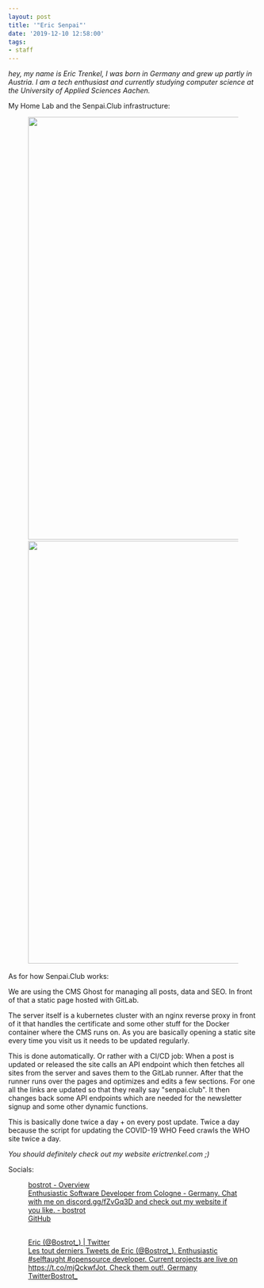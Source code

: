 ```yaml
---
layout: post
title: '"Eric Senpai"'
date: '2019-12-10 12:58:00'
tags:
- staff
---
```


_hey, my name is Eric Trenkel, I was born in Germany and grew up partly in Austria. I am a tech enthusiast and currently studying computer science at the University of Applied Sciences Aachen._

My Home Lab and the Senpai.Club infrastructure:

<figure class="kg-card kg-gallery-card kg-width-wide"><div class="kg-gallery-container"><div class="kg-gallery-row">
<div class="kg-gallery-image"><img src="/assets/img/2021/03/server_front.jpg" width="640" height="853" loading="lazy" alt srcset="/assets/img/size/w600/2021/03/server_front.jpg 600w,/assets/img/2021/03/server_front.jpg 640w"></div>
<div class="kg-gallery-image"><img src="/assets/img/2021/03/server_back.jpg" width="640" height="853" loading="lazy" alt srcset="/assets/img/size/w600/2021/03/server_back.jpg 600w,/assets/img/2021/03/server_back.jpg 640w"></div>
</div></div></figure>

As for how Senpai.Club works:

We are using the CMS Ghost for managing all posts, data and SEO. In front of that a static page hosted with GitLab.

The server itself is a kubernetes cluster with an nginx reverse proxy in front of it that handles the certificate and some other stuff for the Docker container where the CMS runs on. As you are basically opening a static site every time you visit us it needs to be updated regularly.

This is done automatically. Or rather with a CI/CD job: When a post is updated or released the site calls an API endpoint which then fetches all sites from the server and saves them to the GitLab runner. After that the runner runs over the pages and optimizes and edits a few sections. For one all the links are updated so that they really say "senpai.club". It then changes back some API endpoints which are needed for the newsletter signup and some other dynamic functions.

This is basically done twice a day + on every post update. Twice a day because the script for updating the COVID-19 WHO Feed crawls the WHO site twice a day.

_You should definitely check out my website erictrenkel.com ;)_

Socials:

<figure class="kg-card kg-bookmark-card"><a class="kg-bookmark-container" href="https://github.com/bostrot"><div class="kg-bookmark-content">
<div class="kg-bookmark-title">bostrot - Overview</div>
<div class="kg-bookmark-description">Enthusiastic Software Developer from Cologne - Germany. Chat with me on discord.gg/fZvGq3D and check out my website if you like. - bostrot</div>
<div class="kg-bookmark-metadata">
<img class="kg-bookmark-icon" src="https://github.githubassets.com/favicon.ico" alt=""><span class="kg-bookmark-author">GitHub</span>
</div>
</div>
<div class="kg-bookmark-thumbnail"><img src="https://avatars2.githubusercontent.com/u/7342321?s=400&amp;u=fcad818d9339278375771bc1f03c12a71bef6e39&amp;v=4" alt=""></div></a></figure><figure class="kg-card kg-bookmark-card"><a class="kg-bookmark-container" href="https://twitter.com/bostrot_"><div class="kg-bookmark-content">
<div class="kg-bookmark-title">Eric (@Bostrot_) | Twitter</div>
<div class="kg-bookmark-description">Les tout derniers Tweets de Eric (@Bostrot_). Enthusiastic #selftaught #opensource developer. Current projects are live on https://t.co/mjQckwfJot. Check them out!. Germany</div>
<div class="kg-bookmark-metadata">
<img class="kg-bookmark-icon" src="https://abs.twimg.com/icons/apple-touch-icon-192x192.png" alt=""><span class="kg-bookmark-author">Twitter</span><span class="kg-bookmark-publisher">Bostrot_</span>
</div>
</div>
<div class="kg-bookmark-thumbnail"><img src="https://pbs.twimg.com/profile_banners/3309445521/1496860909/1500x500" alt=""></div></a></figure>